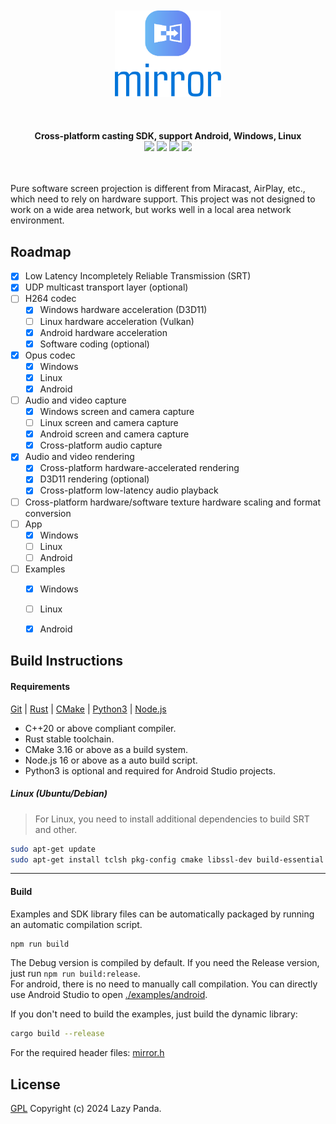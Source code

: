<!--lint disable no-literal-urls-->
<br/>
<br/>
<div align="center">
   <img src="./logo.svg" width="170px"/>
</div>
<br/>
<br/>
<br/>
<div align="center">
  <strong>Cross-platform casting SDK, support Android, Windows, Linux</strong>
</div>
<div align="center">
  <img src="https://img.shields.io/github/actions/workflow/status/mycrl/mirror/release.yaml?branch=main"/>
  <img src="https://img.shields.io/github/license/mycrl/mirror"/>
  <img src="https://img.shields.io/github/issues/mycrl/mirror"/>
  <img src="https://img.shields.io/github/stars/mycrl/mirror"/>
</div>
<br/>
<br/>

Pure software screen projection is different from Miracast, AirPlay, etc., which need to rely on hardware support. This project was not designed to work on a wide area network, but works well in a local area network environment.

## Roadmap

- [x] Low Latency Incompletely Reliable Transmission (SRT)
- [x] UDP multicast transport layer (optional)
- [ ] H264 codec
   - [x] Windows hardware acceleration (D3D11)
   - [ ] Linux hardware acceleration (Vulkan)
   - [x] Android hardware acceleration
   - [x] Software coding (optional)
- [x] Opus codec
   - [x] Windows
   - [x] Linux
   - [x] Android
- [ ] Audio and video capture
   - [x] Windows screen and camera capture
   - [ ] Linux screen and camera capture
   - [x] Android screen and camera capture
   - [x] Cross-platform audio capture
- [x] Audio and video rendering
  - [x] Cross-platform hardware-accelerated rendering
  - [x] D3D11 rendering (optional)
  - [x] Cross-platform low-latency audio playback
- [ ] Cross-platform hardware/software texture hardware scaling and format conversion
- [ ] App
   - [x] Windows
   - [ ] Linux
   - [ ] Android
- [ ] Examples
   - [x] Windows
   - [ ] Linux
   - [x] Android 


## Build Instructions

#### Requirements

[Git](https://git-scm.com/downloads) | [Rust](https://www.rust-lang.org/tools/install) | [CMake](https://cmake.org/download/) | [Python3](https://www.python.org/downloads/) | [Node.js](https://nodejs.org/en/download)

-   C++20 or above compliant compiler.
-   Rust stable toolchain.
-   CMake 3.16 or above as a build system.
-   Node.js 16 or above as a auto build script.
-   Python3 is optional and required for Android Studio projects.

##### Linux (Ubuntu/Debian)

> For Linux, you need to install additional dependencies to build SRT and other.

```sh
sudo apt-get update
sudo apt-get install tclsh pkg-config cmake libssl-dev build-essential libasound2-dev libdrm-dev libgbm-dev libvulkan1 libvulkan-dev
```

---

#### Build

Examples and SDK library files can be automatically packaged by running an automatic compilation script.

```sh
npm run build
```

The Debug version is compiled by default. If you need the Release version, just run `npm run build:release`.  
For android, there is no need to manually call compilation. You can directly use Android Studio to open [./examples/android](./examples/android).

If you don't need to build the examples, just build the dynamic library:

```sh
cargo build --release
```

For the required header files: [mirror.h](./ffi/include/mirror.h)

## License

[GPL](./LICENSE) Copyright (c) 2024 Lazy Panda.
